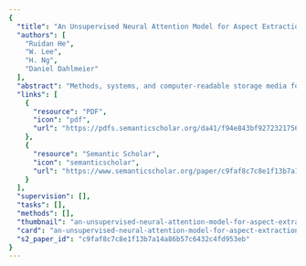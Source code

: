 ```yaml
---
{
  "title": "An Unsupervised Neural Attention Model for Aspect Extraction",
  "authors": [
    "Ruidan He",
    "W. Lee",
    "H. Ng",
    "Daniel Dahlmeier"
  ],
  "abstract": "Methods, systems, and computer-readable storage media for receiving a vocabulary, the vocabulary including text data that is provided as at least a portion of raw data, the raw data being provided in a computer-readable file, associating each word in the vocabulary with a feature vector, providing a sentence embedding for each sentence of the vocabulary based on a plurality of feature vectors to provide a plurality of sentence embeddings, providing a reconstructed sentence embedding for each sentence embedding based on a weighted parameter matrix to provide a plurality of reconstructed sentence embeddings, and training the unsupervised neural attention model based on the sentence embeddings and the reconstructed sentence embeddings to provide a trained neural attention model, the trained neural attention model being used to automatically determine aspects from the vocabulary.",
  "links": [
    {
      "resource": "PDF",
      "icon": "pdf",
      "url": "https://pdfs.semanticscholar.org/da41/f94e843bf9272321756aa47c3329287321f5.pdf"
    },
    {
      "resource": "Semantic Scholar",
      "icon": "semanticscholar",
      "url": "https://www.semanticscholar.org/paper/c9faf8c7c8e1f13b7a14a86b57c6432c4fd953eb"
    }
  ],
  "supervision": [],
  "tasks": [],
  "methods": [],
  "thumbnail": "an-unsupervised-neural-attention-model-for-aspect-extraction-thumb.jpg",
  "card": "an-unsupervised-neural-attention-model-for-aspect-extraction-card.jpg",
  "s2_paper_id": "c9faf8c7c8e1f13b7a14a86b57c6432c4fd953eb"
}
---
```


